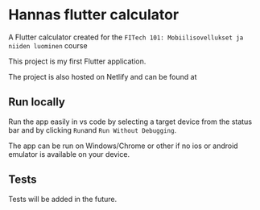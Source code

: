 # Hannas flutter calculator

A Flutter calculator created for the `FITech 101: Mobiilisovellukset ja niiden luominen` course

This project is my first Flutter application.

The project is also hosted on Netlify and can be found at 


## Run locally

Run the app easily in vs code by selecting a target device from the status bar and by clicking `Run`and `Run Without Debugging`.

The app can be run on Windows/Chrome or other if no ios or android emulator is available on your device.


## Tests

Tests will be added in the future.

